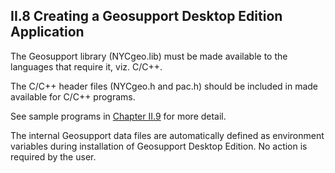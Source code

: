 <h2> II.8 Creating a Geosupport Desktop Edition Application  </h2>

The Geosupport library (NYCgeo.lib) must be made available to the languages that require it, viz. C/C++.  

The C/C++ header files (NYCgeo.h and pac.h) should be included in made available for C/C++ programs.  

See sample programs in [Chapter II.9](/chapters/chapterII/section09) for more detail.  

The internal Geosupport data files are automatically defined as environment variables during installation of Geosupport Desktop Edition. No action is required by the user.  
